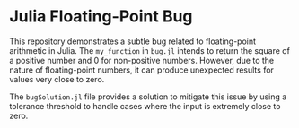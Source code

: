 # Julia Floating-Point Bug

This repository demonstrates a subtle bug related to floating-point arithmetic in Julia. The `my_function` in `bug.jl` intends to return the square of a positive number and 0 for non-positive numbers. However, due to the nature of floating-point numbers, it can produce unexpected results for values very close to zero.

The `bugSolution.jl` file provides a solution to mitigate this issue by using a tolerance threshold to handle cases where the input is extremely close to zero.
